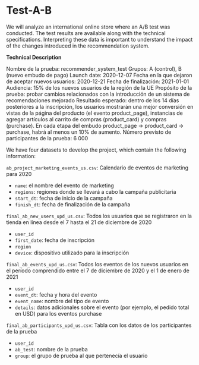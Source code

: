 # Test-A-B
We will analyze an international online store where an A/B test was conducted. The test results are available along with the technical specifications. Interpreting these data is important to understand the impact of the changes introduced in the recommendation system.  

**Technical Description**

Nombre de la prueba: recommender_system_test
Grupos: А (control), B (nuevo embudo de pago)
Launch date: 2020-12-07
Fecha en la que dejaron de aceptar nuevos usuarios: 2020-12-21
Fecha de finalización: 2021-01-01
Audiencia: 15% de los nuevos usuarios de la región de la UE
Propósito de la prueba: probar cambios relacionados con la introducción de un sistema de recomendaciones mejorado
Resultado esperado: dentro de los 14 días posteriores a la inscripción, los usuarios mostrarán una mejor conversión en vistas de la página del producto (el evento product_page), instancias de agregar artículos al carrito de compras (product_card) y compras (purchase). En cada etapa del embudo product_page → product_card → purchase, habrá al menos un 10% de aumento.
Número previsto de participantes de la prueba: 6 000

We have four datasets to develop the project, which contain the following information:

`ab_project_marketing_events_us.csv`: Calendario de eventos de marketing para 2020

- `name`: el nombre del evento de marketing
- `regions`: regiones donde se llevará a cabo la campaña publicitaria
- `start_dt`: fecha de inicio de la campaña
- `finish_dt`: fecha de finalización de la campaña

`final_ab_new_users_upd_us.csv`: Todos los usuarios que se registraron en la tienda en línea desde el 7 hasta el 21 de diciembre de 2020

- `user_id`
- `first_date`: fecha de inscripción
- `region`
- `device`: dispositivo utilizado para la inscripción

`final_ab_events_upd_us.csv`: Todos los eventos de los nuevos usuarios en el período comprendido entre el 7 de diciembre de 2020 y el 1 de enero de 2021

- `user_id`
- `event_dt`: fecha y hora del evento
- `event_name`: nombre del tipo de evento
- `details`: datos adicionales sobre el evento (por ejemplo, el pedido total en USD) para los eventos purchase

`final_ab_participants_upd_us.csv`: Tabla con los datos de los participantes de la prueba

- `user_id`
- `ab_test`: nombre de la prueba
- `group`: el grupo de prueba al que pertenecía el usuario
